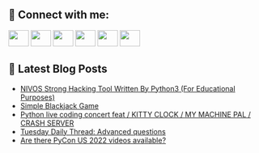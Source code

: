 ## 🔎 Connect with me:
[<img height="32" width="40" src="https://cdn.jsdelivr.net/npm/simple-icons@v5/icons/telegram.svg" />](https://t.me/bullbesh)
[<img height="32" width="40" src="https://cdn.jsdelivr.net/npm/simple-icons@v5/icons/vk.svg" />](https://vk.com/bullbesh)
[<img height="32" width="40" src="https://cdn.jsdelivr.net/npm/simple-icons@v5/icons/twitter.svg" />](https://twitter.com/bullbesh1)
[<img height="32" width="40" src="https://cdn.jsdelivr.net/npm/simple-icons@v5/icons/instagram.svg" />](https://www.instagram.com/bullbesh)
[<img height="32" width="40" src="https://cdn.jsdelivr.net/npm/simple-icons@v5/icons/reddit.svg" />](https://www.reddit.com/user/bullbesh)
[<img height="32" width="40" src="https://cdn.jsdelivr.net/npm/simple-icons@v5/icons/youtube.svg" />](https://www.youtube.com/channel/UCtfjRs6uzgq5mfm8S06WTcg)

## 📕 Latest Blog Posts
<!-- BLOG-POST-LIST:START -->
- [NIVOS Strong Hacking Tool Written By Python3 &lpar;For Educational Purposes&rpar;](https://www.reddit.com/r/Python/comments/umas8c/nivos_strong_hacking_tool_written_by_python3_for/)
- [Simple Blackjack Game](https://www.reddit.com/r/Python/comments/um7uok/simple_blackjack_game/)
- [Python live coding concert feat / KITTY CLOCK / MY MACHINE PAL / CRASH SERVER](https://www.reddit.com/r/Python/comments/um5po8/python_live_coding_concert_feat_kitty_clock_my/)
- [Tuesday Daily Thread: Advanced questions](https://www.reddit.com/r/Python/comments/um529u/tuesday_daily_thread_advanced_questions/)
- [Are there PyCon US 2022 videos available?](https://www.reddit.com/r/Python/comments/um4yi7/are_there_pycon_us_2022_videos_available/)
<!-- BLOG-POST-LIST:END -->
